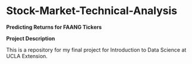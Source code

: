 # Stock-Market-Technical-Analysis

**Predicting Returns for FAANG Tickers**

**Project Description**

This is a repository for my final project for Introduction to Data Science at UCLA Extension.
